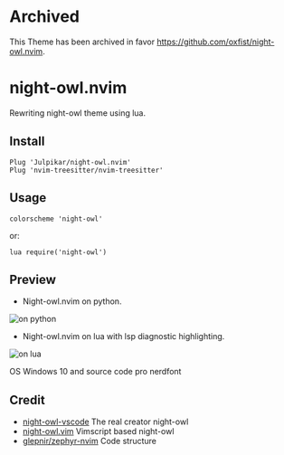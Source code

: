 # Archived
This Theme has been archived in favor https://github.com/oxfist/night-owl.nvim. 

# night-owl.nvim
Rewriting night-owl theme using lua.
## Install

    Plug 'Julpikar/night-owl.nvim'
    Plug 'nvim-treesitter/nvim-treesitter'

    

## Usage
    colorscheme 'night-owl'
 or:
 

    lua require('night-owl')
## Preview
- Night-owl.nvim on python.

![on python](https://user-images.githubusercontent.com/17688038/102687084-18a7c680-421f-11eb-99a0-016fcf3027c9.jpg)

- Night-owl.nvim on lua with lsp diagnostic highlighting.

![on lua](https://user-images.githubusercontent.com/17688038/102998214-56775880-4559-11eb-8a63-6fec36704a0d.png)

OS Windows 10 and source code pro nerdfont
## Credit
- [night-owl-vscode](https://github.com/sdras/night-owl-vscode-theme) The real creator night-owl
- [night-owl.vim](https://github.com/haishanh/night-owl.vim) Vimscript based night-owl
- [glepnir/zephyr-nvim](https://github.com/glepnir/zephyr-nvim) Code structure
